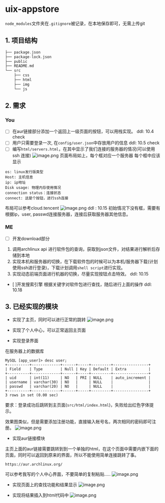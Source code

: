 # uix-appstore

`node_modules`文件夹在`.gitignore`被记录，在本地保存即可，无需上传git

## 1. 项目结构 
```c
├── package.json
├── package-lock.json
├── public
├── README.md
└── src
    ├── css
    ├── html 
    ├── img
    └── js

```

## 2. 需求

### You
- [ ] 在aur链接部分添加一个返回上一级页面的按钮，可以用栈实现。 ddl: 10.4 check
- [ ] 用户只需要登录一次, 在`config/user.json`中存放用户的信息 ddl: 10.5 check
- [ ] 编写`html/servers.html`，在其中显示了我们连接的服务器的情况(可以使用ssh 连接)
![image.png](https://s2.loli.net/2022/09/29/Yrf8kRuK5dqp6iA.png)
页面布局如上，每个框对应一个服务器
每个框中应该显示
```shell
os: linux发行版类型
Host: 主机信息
ip: ip地址
Disk usage: 物理内存使用情况
connection status：连接状态
connect: 这是个按钮，进行ssh连接
```
布局可以参考cloud.tencent 
![image.png](https://s2.loli.net/2022/09/29/CPzqlvLxBf2rsye.png)
ddl : 10.15
初始情况下没有框，需要有根据ip，user, passwd连接服务器，连接后获取服务器其他信息。

### ME
- [ ] 开发download部分
1. 调用archlinux api 进行软件包的查询，获取到json文件，对结果进行解析后存储到本地
2. 实现本机和服务器的切换，在下载软件包的时候可以为本机/服务器下载(计划使用ssh进行登录)，下载计划调用`shell script`进行实现。
3. 实现动态前端页面进行机器的切换，尽量实现按钮点击特效。
ddl: 10.15

- [ ]开发搜索引擎
根据关键字对软件包进行查找，随后进行上面的操作
ddl: 10.18


## 3. 已经实现的模块
- 实现了主页，同时可以进行正常的跳转
![image.png](https://s2.loli.net/2022/09/26/BXwbLAPav8i13cK.png)

- 实现了个人中心，可以正常返回主页面

- 实现登录界面

在服务器上的数据库 
```shell
MySQL [app_user]> desc user;
+----------+-------------+------+-----+---------+----------------+
| Field    | Type        | Null | Key | Default | Extra          |
+----------+-------------+------+-----+---------+----------------+
| uid      | int(11)     | NO   | PRI | NULL    | auto_increment |
| username | varchar(30) | NO   |     | NULL    |                |
| passwd   | varchar(20) | NO   |     | NULL    |                |
+----------+-------------+------+-----+---------+----------------+
3 rows in set (0.00 sec)
```

要求：登录成功后跳转到主页面(`src/html/index.html`)，失败给出红色字体提示。

效果图类似，但是需要添加注册功能，直接输入帐号名，两次相同的密码即可注册。
![image.png](https://s2.loli.net/2022/09/23/hZDwiPqJndYQ6mk.png)

- 实现aur链接模块

主页上面的aur链接需要跳转到到一个单独的html，在这个页面中需要内嵌下面的页面，同时可以返回到原来的界面，所以不能使用简单连接跳转了事。
```shell
https://aur.archlinux.org/
```
可以参考我写的个人中心界面，不要简单的复制粘贴.....
![image.png](https://s2.loli.net/2022/09/26/nS6qEWd2fcY3GUr.png)

- 实现页面上的查找功能和结果显示
![image.png](https://s2.loli.net/2022/10/02/Wz3P9nOykYKRrt5.png)


- 实现将结果插入到html代码中
![image.png](https://s2.loli.net/2022/10/03/YWQfMKi4s7JEetv.png)